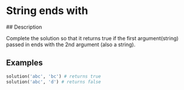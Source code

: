 # String ends with

## Description

Complete the solution so that it returns true if the first argument(string) passed in ends with the 2nd argument (also a string).

## Examples

```python
solution('abc', 'bc') # returns true
solution('abc', 'd') # returns false
```